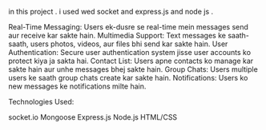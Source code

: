 in this project . i used wed socket and express.js and node js . 

Real-Time Messaging: Users ek-dusre se real-time mein messages send aur receive kar sakte hain.
Multimedia Support: Text messages ke saath-saath, users photos, videos, aur files bhi send kar sakte hain.
User Authentication: Secure user authentication system jisse user accounts ko protect kiya ja sakta hai.
Contact List: Users apne contacts ko manage kar sakte hain aur unhe messages bhej sakte hain.
Group Chats: Users multiple users ke saath group chats create kar sakte hain.
Notifications: Users ko new messages ke notifications milte hain.

Technologies Used:

socket.io
Mongoose
Express.js
Node.js
HTML/CSS

